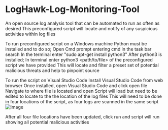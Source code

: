 # LogHawk-Log-Monitoring-Tool
An open source log analysis tool that can be automated to run as often as desired
This preconfigured script will locate and notify of any suspicious activities within log files

To run preconfigured script on a Windows machine 
Python must be installed and to do so;
Open Cmd prompt entering cmd in the task bar search
In the terminal enter "sudo apt-get install python3"
After python3 is installed;
In terminal enter python3 <path/to/file> of the preconfigured script we have provided
This will locate and filter a preset set of potential malicious threats and help to pinpoint source

To run the script on Visual Studio Code
Install Visual Studio Code from web browser
Once installed, open Visual Studio Code and click open file
Navigate to where file is located and open
Script will load but need to be edited to locate to the the location of the log files
This will need to be done in four locations of the script, as four logs are scanned in the same script
![Image](https://github.com/user-attachments/assets/0583b29e-c11f-4fa3-8c98-3c13060b9ce0)

After all four file locations have been updated, click run and script will run showing all potential malicious activities



